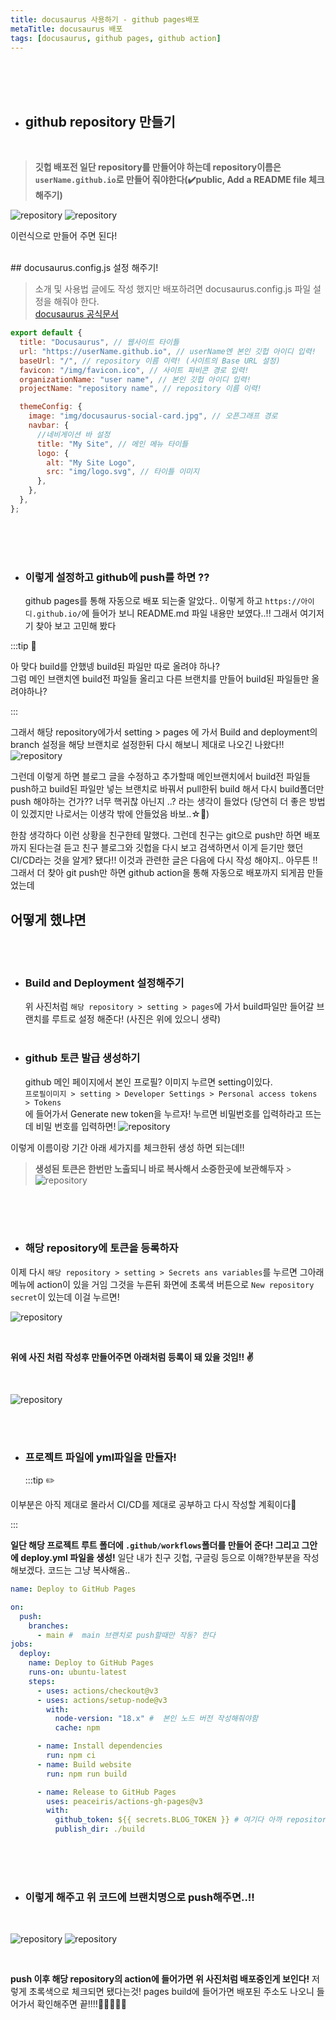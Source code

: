 ```yaml
---
title: docusaurus 사용하기 - github pages배포
metaTitle: docusaurus 배포
tags: [docusaurus, github pages, github action]
---
```


<br />
<br />
<br />

- ## github repository 만들기

<br />

> **깃헙 배포전 일단 repository를 만들어야 하는데 repository이름은 `userName.github.io`로 만들어 줘야한다(✔️public, Add a README file 체크 해주기)**

![repository](./img/github1.jpg)
![repository](./img/github2.jpg)

이런식으로 만들어 주면 된다!

<br />
 ## docusaurus.config.js 설정 해주기!

> 소개 및 사용법 글에도 작성 했지만 배포하려면 docusaurus.config.js 파일 설정을 해줘야 한다.<br /> [docusaurus 공식문서](https://docusaurus.io/ko/docs/api/docusaurus-config)

```js
export default {
  title: "Docusaurus", // 웹사이트 타이틀
  url: "https://userName.github.io", // userName엔 본인 깃헙 아이디 입력!
  baseUrl: "/", // repository 이름 이력! (사이트의 Base URL 설정)
  favicon: "/img/favicon.ico", // 사이트 파비콘 경로 입력!
  organizationName: "user name", // 본인 깃헙 아이디 입력!
  projectName: "repository name", // repository 이름 이력!

  themeConfig: {
    image: "img/docusaurus-social-card.jpg", // 오픈그래프 경로
    navbar: {
      //네비게이션 바 설정
      title: "My Site", // 메인 메뉴 타이틀
      logo: {
        alt: "My Site Logo",
        src: "img/logo.svg", // 타이틀 이미지
      },
    },
  },
};
```

<br />
<br />
<br />

- ### 이렇게 설정하고 github에 push를 하면 ??

  github pages를 통해 자동으로 배포 되는줄 알았다.. 이렇게 하고 `https://아이디.github.io/`에 들어가 보니 README.md 파일 내용만 보였다..!! 그래서 여기저기 찾아 보고 고민해 봤다

:::tip 🤔

아 맞다 build를 안했넹 build된 파일만 따로 올려야 하나? <br />
그럼 메인 브랜치엔 build전 파일들 올리고 다른 브랜치를 만들어 build된 파일들만 올려야하나?

:::

그래서 해당 repository에가서 setting > pages 에 가서 Build and deployment의 branch 설정을 해당 브랜치로 설정한뒤 다시 해보니 제대로 나오긴 나왔다!!
![repository](./img/github3.jpg)

그런데 이렇게 하면 블로그 글을 수정하고 추가할때 메인브랜치에서 build전 파일들 push하고 build된 파일만 넣는 브랜치로 바꿔서 pull한뒤 build 해서 다시 build폴더만 push 해야하는 건가?? 너무 핵귀찮 아닌지 ..? 라는 생각이 들었다 (당연히 더 좋은 방법이 있겠지만 나로서는 이생각 밖에 안들었음 바보..☆🫠)

한참 생각하다 이런 상황을 친구한테 말했다. 그런데 친구는 git으로 push만 하면 배포까지 된다는걸 듣고 친구 블로그와 깃헙을 다시 보고 검색하면서 이게 듣기만 했던 CI/CD라는 것을 알게? 됐다!! 이것과 관련한 글은 다음에 다시 작성 해야지.. 아무튼 !! 그래서 더 찾아 git push만 하면 github action을 통해 자동으로 배포까지 되게끔 만들었는데

## 어떻게 했냐면

<br />
<br />

- ### Build and Deployment 설정해주기

  위 사진처럼 `해당 repository > setting > pages`에 가서 build파일만 들어갈 브랜치를 루트로 설정 해준다! (사진은 위에 있으니 생략)
  <br />
  <br />

- ### github 토큰 발급 생성하기
  github 메인 페이지에서 본인 프로필? 이미지 누르면 setting이있다.
  <br />
  `프로필이미지 > setting > Developer Settings > Personal access tokens > Tokens `
  <br />
  에 들어가서 Generate new token을 누르자! 누르면 비밀번호를 입력하라고 뜨는데 비밀 번호를 입력하면!
  ![repository](./img/github4.jpg)

이렇게 이름이랑 기간 아래 세가지를 체크한뒤 생성 하면 되는데!!

> **생성된 토큰은 한번만 노출되니 바로 복사해서 소중한곳에 보관해두자** > ![repository](./img/github5.jpg)

<br />
<br />
<br />

- ### 해당 repository에 토큰을 등록하자

이제 다시 `해당 repository > setting > Secrets ans variables`를 누르면 그아래 메뉴에 action이 있을 거임 그것을 누른뒤 화면에 초록색 버튼으로 `New repository secret`이 있는데 이걸 누르면!

![repository](./img/github6.jpg)

<br />

**위에 사진 처럼 작성후 만들어주면 아래처럼 등록이 돼 있을 것임!! ✌️**

<br />

![repository](./img/github7.jpg)

<br />
<br />

- ### 프로젝트 파일에 yml파일을 만들자!

  :::tip ✏️

이부분은 아직 제대로 몰라서 CI/CD를 제대로 공부하고 다시 작성할 계획이다🐥

:::

**일단 해당 프로젝트 루트 폴더에 `.github/workflows`폴더를 만들어 준다! 그리고 그안에 deploy.yml 파일을 생성!**
일단 내가 친구 깃헙, 구글링 등으로 이해?한부분을 작성 해보겠다. 코드는 그냥 복사해옴..

```yml title='.github/workflow/deploy.yml'
name: Deploy to GitHub Pages

on:
  push:
    branches:
      - main #  main 브랜치로 push할때만 작동? 한다
jobs:
  deploy:
    name: Deploy to GitHub Pages
    runs-on: ubuntu-latest
    steps:
      - uses: actions/checkout@v3
      - uses: actions/setup-node@v3
        with:
          node-version: "18.x" #  본인 노드 버전 작성해줘야함
          cache: npm

      - name: Install dependencies
        run: npm ci
      - name: Build website
        run: npm run build

      - name: Release to GitHub Pages
        uses: peaceiris/actions-gh-pages@v3
        with:
          github_token: ${{ secrets.BLOG_TOKEN }} # 여기다 아까 repository에 등록해둔 토큰 이름을 적어 줘야함
          publish_dir: ./build
```

<br />
<br />
<br />

- ### 이렇게 해주고 위 코드에 브랜치명으로 push해주면..!!

<br />

![repository](./img/github8.jpg)
![repository](./img/github9.jpg)

<br />

**push 이후 해당 repository의 action에 들어가면 위 사진처럼 배포중인게 보인다!** 저렇게 초록색으로 체크되면 됐다는것! pages build에 들어가면 배포된 주소도 나오니 들어가서 확인해주면 끝!!!!🎉🎉🎉🎉🎉

<br />
<br />
<br />
